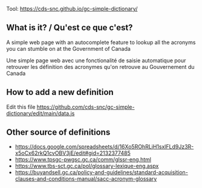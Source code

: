 Tool: https://cds-snc.github.io/gc-simple-dictionary/

## What is it? / Qu'est ce que c'est?

A simple web page with an autocomplete feature to lookup all the acronyms
you can stumble on at the Government of Canada

Une simple page web avec une fonctionalité de saisie automatique pour
retrouver les définition des acronymes qu'on retrouve au Gouvernement du Canada


## How to add a new definition

Edit this file https://github.com/cds-snc/gc-simple-dictionary/edit/main/data.js

## Other source of definitions
- https://docs.google.com/spreadsheets/d/16Xo5ROhRLjH1sxlFLd9Jz3R-x5oCx62rkQ1cvOBV3jE/edit#gid=2132377485
- https://www.tpsgc-pwgsc.gc.ca/comm/glssr-eng.html
- https://www.tbs-sct.gc.ca/pol/glossary-lexique-eng.aspx
- https://buyandsell.gc.ca/policy-and-guidelines/standard-acquisition-clauses-and-conditions-manual/sacc-acronym-glossary
